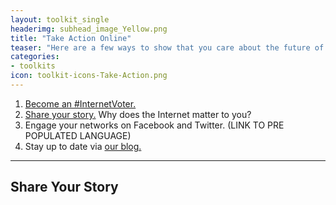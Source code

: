 ```yaml
---
layout: toolkit_single
headerimg: subhead_image_Yellow.png
title: "Take Action Online"
teaser: "Here are a few ways to show that you care about the future of the Internet."
categories:
- toolkits
icon: toolkit-icons-Take-Action.png
---
```

1. <a href="http://internet2016.net/#pledge">Become an #InternetVoter.</a>
1. <a href="#story">Share your story.</a> Why does the Internet matter to you?
1. Engage your networks on Facebook and Twitter. (LINK TO PRE POPULATED LANGUAGE)
1. Stay up to date via [our blog.](http://www.internet2016.net/blog)

***
## <a name="story">Share Your Story</a>

<script src="//assets.juicer.io/embed.js" type="text/javascript"></script>
<link href="//assets.juicer.io/embed.css" media="all" rel="stylesheet" type="text/css" />
<ul class="juicer-feed" data-feed-id="internet-2016"></ul>
